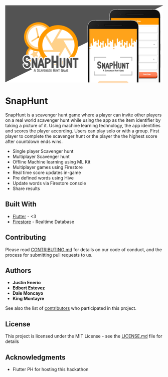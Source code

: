 
<br />
<p align="center">
    <img src="screenshots/snap.png" alt="Logo">

</p>


# SnapHunt

SnapHunt is a scavenger hunt game where a player can invite other players on a real world scavenger hunt while using the app as the item identifier by taking a picture of it. Using machine learning technology, the app identifies and scores the player according. Users can play solo or with a group. First player to complete the scavenger hunt or the player the the highest score after countdown ends wins.

* Single player Scavenger hunt
* Multiplayer Scavenger hunt
* Offline Machine learning using ML Kit
* Multiplayer games using Firestore
* Real time score updates in-game
* Pre defined words using Hive
* Update words via Firestore console
* Share results
  
<!-- ## Getting Started

These instructions will get you a copy of the project up and running on your local machine for development and testing purposes. See deployment for notes on how to deploy the project on a live system.

### Prerequisites

What things you need to install the software and how to install them

```
Give examples
```

### Installing

A step by step series of examples that tell you how to get a development env running

Say what the step will be

```
Give the example
```

And repeat

```
until finished
```

End with an example of getting some data out of the system or using it for a little demo
 -->

## Built With

* [Flutter](https://flutter.dev/) - <3
* [Firestore](https://firebase.google.com/docs/firestore) - Realtime Database


## Contributing

Please read [CONTRIBUTING.md](https://gist.github.com/PurpleBooth/b24679402957c63ec426) for details on our code of conduct, and the process for submitting pull requests to us.


## Authors

* **Justin Enerio**
*  **Edbert Estevez**
*  **Dale Moncayo**
*  **King Montayre**

See also the list of [contributors](https://github.com/your/project/contributors) who participated in this project.

## License

This project is licensed under the MIT License - see the [LICENSE.md](LICENSE.md) file for details

## Acknowledgments

* Flutter PH for hosting this hackathon
